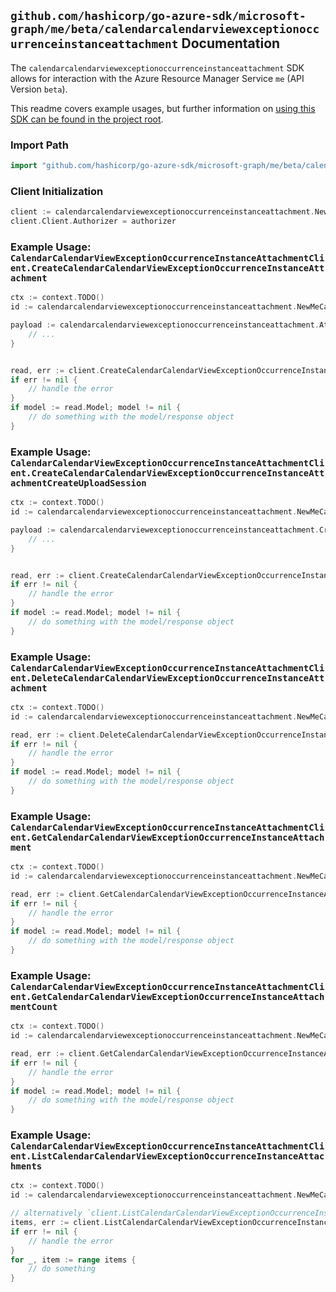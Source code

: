 
## `github.com/hashicorp/go-azure-sdk/microsoft-graph/me/beta/calendarcalendarviewexceptionoccurrenceinstanceattachment` Documentation

The `calendarcalendarviewexceptionoccurrenceinstanceattachment` SDK allows for interaction with the Azure Resource Manager Service `me` (API Version `beta`).

This readme covers example usages, but further information on [using this SDK can be found in the project root](https://github.com/hashicorp/go-azure-sdk/tree/main/docs).

### Import Path

```go
import "github.com/hashicorp/go-azure-sdk/microsoft-graph/me/beta/calendarcalendarviewexceptionoccurrenceinstanceattachment"
```


### Client Initialization

```go
client := calendarcalendarviewexceptionoccurrenceinstanceattachment.NewCalendarCalendarViewExceptionOccurrenceInstanceAttachmentClientWithBaseURI("https://management.azure.com")
client.Client.Authorizer = authorizer
```


### Example Usage: `CalendarCalendarViewExceptionOccurrenceInstanceAttachmentClient.CreateCalendarCalendarViewExceptionOccurrenceInstanceAttachment`

```go
ctx := context.TODO()
id := calendarcalendarviewexceptionoccurrenceinstanceattachment.NewMeCalendarIdCalendarViewIdExceptionOccurrenceIdInstanceID("calendarIdValue", "eventIdValue", "eventId1Value", "eventId2Value")

payload := calendarcalendarviewexceptionoccurrenceinstanceattachment.Attachment{
	// ...
}


read, err := client.CreateCalendarCalendarViewExceptionOccurrenceInstanceAttachment(ctx, id, payload)
if err != nil {
	// handle the error
}
if model := read.Model; model != nil {
	// do something with the model/response object
}
```


### Example Usage: `CalendarCalendarViewExceptionOccurrenceInstanceAttachmentClient.CreateCalendarCalendarViewExceptionOccurrenceInstanceAttachmentCreateUploadSession`

```go
ctx := context.TODO()
id := calendarcalendarviewexceptionoccurrenceinstanceattachment.NewMeCalendarIdCalendarViewIdExceptionOccurrenceIdInstanceID("calendarIdValue", "eventIdValue", "eventId1Value", "eventId2Value")

payload := calendarcalendarviewexceptionoccurrenceinstanceattachment.CreateCalendarCalendarViewExceptionOccurrenceInstanceAttachmentCreateUploadSessionRequest{
	// ...
}


read, err := client.CreateCalendarCalendarViewExceptionOccurrenceInstanceAttachmentCreateUploadSession(ctx, id, payload)
if err != nil {
	// handle the error
}
if model := read.Model; model != nil {
	// do something with the model/response object
}
```


### Example Usage: `CalendarCalendarViewExceptionOccurrenceInstanceAttachmentClient.DeleteCalendarCalendarViewExceptionOccurrenceInstanceAttachment`

```go
ctx := context.TODO()
id := calendarcalendarviewexceptionoccurrenceinstanceattachment.NewMeCalendarCalendarViewIdExceptionOccurrenceIdInstanceIdAttachmentID("eventIdValue", "eventId1Value", "eventId2Value", "attachmentIdValue")

read, err := client.DeleteCalendarCalendarViewExceptionOccurrenceInstanceAttachment(ctx, id)
if err != nil {
	// handle the error
}
if model := read.Model; model != nil {
	// do something with the model/response object
}
```


### Example Usage: `CalendarCalendarViewExceptionOccurrenceInstanceAttachmentClient.GetCalendarCalendarViewExceptionOccurrenceInstanceAttachment`

```go
ctx := context.TODO()
id := calendarcalendarviewexceptionoccurrenceinstanceattachment.NewMeCalendarCalendarViewIdExceptionOccurrenceIdInstanceIdAttachmentID("eventIdValue", "eventId1Value", "eventId2Value", "attachmentIdValue")

read, err := client.GetCalendarCalendarViewExceptionOccurrenceInstanceAttachment(ctx, id)
if err != nil {
	// handle the error
}
if model := read.Model; model != nil {
	// do something with the model/response object
}
```


### Example Usage: `CalendarCalendarViewExceptionOccurrenceInstanceAttachmentClient.GetCalendarCalendarViewExceptionOccurrenceInstanceAttachmentCount`

```go
ctx := context.TODO()
id := calendarcalendarviewexceptionoccurrenceinstanceattachment.NewMeCalendarIdCalendarViewIdExceptionOccurrenceIdInstanceID("calendarIdValue", "eventIdValue", "eventId1Value", "eventId2Value")

read, err := client.GetCalendarCalendarViewExceptionOccurrenceInstanceAttachmentCount(ctx, id)
if err != nil {
	// handle the error
}
if model := read.Model; model != nil {
	// do something with the model/response object
}
```


### Example Usage: `CalendarCalendarViewExceptionOccurrenceInstanceAttachmentClient.ListCalendarCalendarViewExceptionOccurrenceInstanceAttachments`

```go
ctx := context.TODO()
id := calendarcalendarviewexceptionoccurrenceinstanceattachment.NewMeCalendarIdCalendarViewIdExceptionOccurrenceIdInstanceID("calendarIdValue", "eventIdValue", "eventId1Value", "eventId2Value")

// alternatively `client.ListCalendarCalendarViewExceptionOccurrenceInstanceAttachments(ctx, id)` can be used to do batched pagination
items, err := client.ListCalendarCalendarViewExceptionOccurrenceInstanceAttachmentsComplete(ctx, id)
if err != nil {
	// handle the error
}
for _, item := range items {
	// do something
}
```
